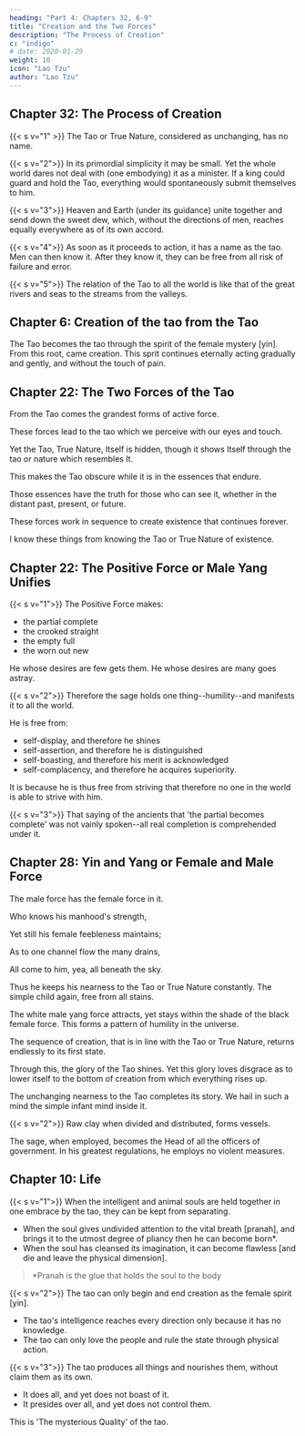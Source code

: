 ```yaml
---
heading: "Part 4: Chapters 32, 6-9"
title: "Creation and the Two Forces"
description: "The Process of Creation"
c: "indigo"
# date: 2020-01-29
weight: 10
icon: "Lao Tzu"
author: "Lao Tzu"
---
```




## Chapter 32: The Process of Creation

{{< s v="1" >}} The Tao or True Nature, considered as unchanging, has no name.


{{< s v="2">}} In its primordial simplicity it may be small. Yet the whole world dares not deal with (one embodying) it as a minister. If a king could guard and hold the Tao, everything would spontaneously submit themselves to him.


{{< s v="3">}} Heaven and Earth (under its guidance) unite together and send down the sweet dew, which, without the directions of men, reaches equally everywhere as of its own accord.


{{< s v="4">}} As soon as it proceeds to action, it has a name as the tao. Men can then know it. After they know it, they can be free from all risk of failure and error.


{{< s v="5">}} The relation of the Tao to all the world is like that of the great rivers and seas to the streams from the valleys.


## Chapter 6: Creation of the tao from the Tao

The Tao becomes the tao through the spirit of the female mystery [yin]. From this root, came creation. This sprit continues eternally acting gradually and gently, and without the touch of pain.

<!-- The valley spirit dies not, aye the same.
The  thus do we name.
Its gate, from which at first they issued forth,
Is called the root from which grew heaven and earth.
Long and unbroken does its power remain,
Used  -->


## Chapter 22: The Two Forces of the Tao

From the Tao comes the grandest forms of active force.

These forces lead to the tao which we perceive with our eyes and touch. 

Yet the Tao, True Nature, Itself is hidden, though it shows Itself through the tao or nature which resembles It.

This makes the Tao obscure while it is in the essences that endure.

Those essences have the truth for those who can see it, whether in the distant past, present, or future. 

<!-- Now it is so; 'twas so of old.
Its name—what passes not away;
So, in their beautiful array, -->

These forces work in sequence to create existence that continues forever.

I know these things from knowing the Tao or True Nature of existence.
<!-- How know I that it is so with all the beauties of existing things? By this (nature of the Tao). -->


## Chapter 22: The Positive Force or Male Yang Unifies

{{< s v="1">}} The Positive Force makes:
- the partial complete
- the crooked straight
- the empty full
- the worn out new

He whose desires are few gets them. He whose desires are many goes astray.



{{< s v="2">}} Therefore the sage holds one thing--humility--and manifests it to all the world. 

He is free from:
- self-display, and therefore he shines
- self-assertion, and therefore he is distinguished
- self-boasting, and therefore his merit is acknowledged
- self-complacency, and therefore he acquires superiority. 

It is because he is thus free from striving that therefore no one in the world is able to strive with him.


{{< s v="3">}} That saying of the ancients that 'the partial becomes complete' was not vainly spoken--all real completion is comprehended under it.



## Chapter 28: Yin and Yang or Female and Male Force 

The male force has the female force in it. 

Who knows his manhood's strength,
   
Yet still his female feebleness maintains;

As to one channel flow the many drains,

All come to him, yea, all beneath the sky.

<!-- This keeps his  -->
Thus he keeps his nearness to the Tao or True Nature constantly. <!-- excellence -->
The simple child again, free from all stains.


The white male yang force attracts, yet stays within the shade of the black female force. 
This forms a pattern of humility in the universe.


<!--    Who knows how white attracts,
   Yet always keeps himself within black's shade,

   The pattern of humility displayed,
   Displayed in view of all beneath the sky; -->


The sequence of creation, that is in line with the Tao or True Nature, returns endlessly to its first state.

<!--    He in the unchanging excellence arrayed,
   Endless return to man's first state has made. -->

Through this, the glory of the Tao shines. Yet this glory loves disgrace as to lower itself to the bottom of creation from which everything rises up. 

<!--    Who knows how glory shines,
   Yet loves disgrace, nor e'er for it is pale; -->

<!--    Behold his presence in a spacious vale,
   To which men come from all beneath the sky. -->

The unchanging nearness to the Tao completes its story. We hail in such a mind the simple infant mind inside it.



{{< s v="2">}} Raw clay<!-- The unwrought material, --> when divided and distributed, forms vessels. 

The sage, when employed, becomes the Head of all the officers of government. In his greatest regulations, he employs no violent measures.



## Chapter 10: Life

{{< s v="1">}} When the intelligent and animal souls are held together in one embrace by the tao, they can be kept from separating. 
- When the soul gives undivided attention to the vital breath [pranah], and brings it to the utmost degree of pliancy then he can become born*<!--  as a (tender) babe -->. 
- When the soul has cleansed its imagination, it can become flawless [and die and leave the physical dimension].

> *Pranah is the glue that holds the soul to the body




{{< s v="2">}} <!-- In , cannot he proceed without any (purpose of) action?  --> The tao can only begin and end creation as the female spirit [yin].
<!-- In the opening and shutting of his gates of heaven, cannot he do so as a female bird?  -->
- The tao's intelligence reaches every direction only because it has no knowledge. 
- The tao can only love the people and rule the state through physical action.
<!-- , cannot he (appear to) be without knowledge? -->



{{< s v="3">}} The tao produces all things and nourishes them, without claim them as its own. 
- It does all, and yet does not boast of it. 
- It presides over all, and yet does not control them. 

This is 'The mysterious Quality' of the tao.
